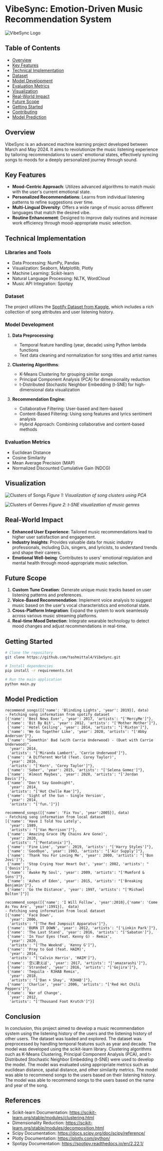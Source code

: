 # VibeSync: Emotion-Driven Music Recommendation System

![VibeSync Logo](./Images/logo.jpg)

## Table of Contents
- [Overview](#overview)
- [Key Features](#key-features)
- [Technical Implementation](#technical-implementation)
- [Dataset](#dataset)
- [Model Development](#model-development)
- [Evaluation Metrics](#evaluation-metrics)
- [Visualization](#visualization)
- [Real-World Impact](#real-world-impact)
- [Future Scope](#future-scope)
- [Getting Started](#getting-started)
- [Contributing](#contributing)
- [Model Prediction](#Model-Prediction)

## Overview

VibeSync is an advanced machine learning project developed between March and May 2024. It aims to revolutionize the music listening experience by tailoring recommendations to users' emotional states, effectively syncing songs to moods for a deeply personalized journey through sound.

## Key Features

- **Mood-Centric Approach**: Utilizes advanced algorithms to match music with the user's current emotional state.
- **Personalized Recommendations**: Learns from individual listening patterns to refine suggestions over time.
- **Multi-Lingual Diversity**: Offers a wide range of music across different languages that match the desired vibe.
- **Routine Enhancement**: Designed to improve daily routines and increase work efficiency through mood-appropriate music selection.

## Technical Implementation

### Libraries and Tools
- Data Processing: NumPy, Pandas
- Visualization: Seaborn, Matplotlib, Plotly
- Machine Learning: Scikit-learn
- Natural Language Processing: NLTK, WordCloud
- Music API Integration: Spotipy

### Dataset

The project utilizes the [Spotify Dataset from Kaggle](https://www.kaggle.com/datasets/vatsalmavani/spotify-dataset), which includes a rich collection of song attributes and user listening history.

### Model Development

1. **Data Preprocessing**:
   - Temporal feature handling (year, decade) using Python lambda functions
   - Text data cleaning and normalization for song titles and artist names

2. **Clustering Algorithms**:
   - K-Means Clustering for grouping similar songs
   - Principal Component Analysis (PCA) for dimensionality reduction
   - t-Distributed Stochastic Neighbor Embedding (t-SNE) for high-dimensional data visualization

3. **Recommendation Engine**:
   - Collaborative Filtering: User-based and Item-based
   - Content-Based Filtering: Using song features and lyrics sentiment analysis
   - Hybrid Approach: Combining collaborative and content-based methods

### Evaluation Metrics

- Euclidean Distance
- Cosine Similarity
- Mean Average Precision (MAP)
- Normalized Discounted Cumulative Gain (NDCG)

## Visualization

![Clusters of Songs](./Images/clusters_of_songs.png)
*Figure 1: Visualization of song clusters using PCA*

![Clusters of Genres](./Images/clusters_of_genres.png)
*Figure 2: t-SNE visualization of music genres*

## Real-World Impact

- **Enhanced User Experience**: Tailored music recommendations lead to higher user satisfaction and engagement.
- **Industry Insights**: Provides valuable data for music industry professionals, including DJs, singers, and lyricists, to understand trends and shape their careers.
- **Emotional Well-being**: Contributes to users' emotional regulation and mental health through mood-appropriate music selection.

## Future Scope

1. **Custom Tune Creation**: Generate unique music tracks based on user listening patterns and preferences.
2. **Voice-Based Recommendation**: Implement voice analysis to suggest music based on the user's vocal characteristics and emotional state.
3. **Cross-Platform Integration**: Expand the system to work seamlessly across various music streaming platforms.
4. **Real-time Mood Detection**: Integrate wearable technology to detect mood changes and adjust recommendations in real-time.

## Getting Started

```bash
# Clone the repository
git clone https://github.com/Yashmittal4/VibeSync.git

# Install dependencies
pip install -r requirements.txt

# Run the main application
python main.py
```

## Model Prediction

```
recommend_songs([{'name': 'Blinding Lights', 'year': 2019}], data)
- Fetching song information from spotify dataset
[{'name': 'Best News Ever', 'year': 2017, 'artists': "['MercyMe']"},
 {'name': 'Bit By Bit', 'year': 2012, 'artists': "['Mother Mother']"},
 {'name': 'Hotel Ceiling', 'year': 2014, 'artists': "['Rixton']"},
 {'name': 'We Go Together Like', 'year': 2020, 'artists': "['Abby Anderson']"},
 {'name': "Somethin' Bad (with Carrie Underwood) - (Duet with Carrie Underwood)",
  'year': 2014,
  'artists': "['Miranda Lambert', 'Carrie Underwood']"},
 {'name': 'A Different World (feat. Corey Taylor)',
  'year': 2016,
  'artists': "['Korn', 'Corey Taylor']"},
 {'name': 'Sober', 'year': 2015, 'artists': "['Selena Gomez']"},
 {'name': 'Almost Maybes', 'year': 2020, 'artists': "['Jordan Davis']"},
 {'name': "Don't Say Goodnight",
  'year': 2014,
  'artists': "['Hot Chelle Rae']"},
 {'name': 'Sight of the Sun - Single Version',
  'year': 2014,
  'artists': "['fun.']"}]
```

```
recommend_songs([{'name': 'Fix You', 'year':2005}], data)
- Fetching song information from local dataset
[{'name': 'Have I Told You Lately',
  'year': 1989,
  'artists': "['Van Morrison']"},
 {'name': 'Amazing Grace (My Chains Are Gone)',
  'year': 2020,
  'artists': "['Pentatonix']"},
 {'name': 'Fine Line', 'year': 2019, 'artists': "['Harry Styles']"},
 {'name': 'Goodbye', 'year': 1993, 'artists': "['Air Supply']"},
 {'name': 'Thank You For Loving Me', 'year': 2000, 'artists': "['Bon Jovi']"},
 {'name': 'Stop Crying Your Heart Out', 'year': 2002, 'artists': "['Oasis']"},
 {'name': 'Awake My Soul', 'year': 2009, 'artists': "['Mumford & Sons']"},
 {'name': 'Ashes of Eden', 'year': 2015, 'artists': "['Breaking Benjamin']"},
 {'name': 'Go the Distance', 'year': 1997, 'artists': "['Michael Bolton']"}]
```

```
recommend_songs([{'name': 'I Will Follow', 'year':2010},{'name': 'Come As You Are', 'year':1991}],  data)
- Fetching song information from local dataset
[{'name': 'Face Down',
  'year': 2006,
  'artists': "['The Red Jumpsuit Apparatus']"},
 {'name': 'BURN IT DOWN', 'year': 2012, 'artists': "['Linkin Park']"},
 {'name': 'The Last Stand', 'year': 2016, 'artists': "['Sabaton']"},
 {'name': 'In Your Eyes (feat. Kenny G) - Remix',
  'year': 2020,
  'artists': "['The Weeknd', 'Kenny G']"},
 {'name': 'Pray to God (feat. HAIM)',
  'year': 2014,
  'artists': "['Calvin Harris', 'HAIM']"},
 {'name': '空に歌えば', 'year': 2017, 'artists': "['amazarashi']"},
 {'name': 'Stranded', 'year': 2016, 'artists': "['Gojira']"},
 {'name': 'Tequila - R3HAB Remix',
  'year': 2018,
  'artists': "['Dan + Shay', 'R3HAB']"},
 {'name': 'Charlie', 'year': 2006, 'artists': "['Red Hot Chili Peppers']"},
 {'name': 'War of Change',
  'year': 2012,
  'artists': "['Thousand Foot Krutch']"}]
```

## Conclusion

In conclusion, this project aimed to develop a music recommendation system using the listening history of the users and the listening history of other users. The dataset was loaded and explored. The dataset was preprocessed by handling temporal features such as year and decade. The model was developed using the scikit-learn library. Clustering algorithms such as K-Means Clustering, Principal Component Analysis (PCA), and t-Distributed Stochastic Neighbor Embedding (t-SNE) were used to develop the model. The model was evaluated using appropriate metrics such as euclidean distance, spatial distance, and other similarity metrics. The model was able to recommend songs to the users based on their listening history. The model was able to recommend songs to the users based on the name and year of the song.



## References

- Scikit-learn Documentation: https://scikit-learn.org/stable/modules/clustering.html
- Dimensionality Reduction: https://scikit-learn.org/stable/modules/decomposition.html
- Scipy Documentation: https://docs.scipy.org/doc/scipy/reference/
- Plotly Documentation: https://plotly.com/python/
- Spotipy Documentation: https://spotipy.readthedocs.io/en/2.22.1/
